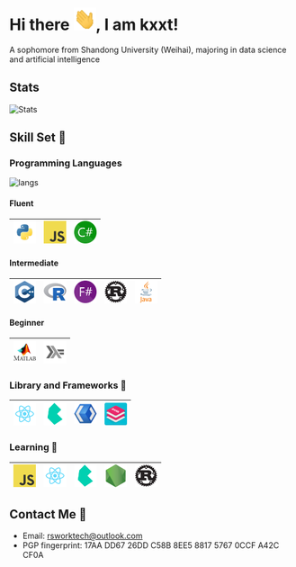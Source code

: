 # Hi there <img  src="https://github.com/kxxt/kxxt/raw/main/images/final.gif" width="40px" height="40px">, I am kxxt!


A sophomore from Shandong University (Weihai), majoring in data science and artificial intelligence

## Stats

<img alt="Stats" title="Stats" src="https://github-readme-stats.vercel.app/api?username=kxxt&count_private=true&show_icons=true&theme=radical">

## Skill Set :muscle:

### Programming Languages

<img alt="langs" title="langs" src="https://github-readme-stats.vercel.app/api/top-langs/?username=kxxt&layout=compact&theme=radical&langs_count=16&exclude_repo=car_classification_tracking_and_more,translated-content,kxxt.github.io,my-solutions-to-exercises-in-programming-abstractions-in-cpp&hide=ejs,stylus">

#### Fluent

<img title="Python" alt="Python" width="40px" src="https://raw.githubusercontent.com/github/explore/master/topics/python/python.png" />|<img alt="JS" title="JavaScript" width="40px" src="https://raw.githubusercontent.com/github/explore/master/topics/javascript/javascript.png">|<img title="C#" alt="C#" width="40px" src="https://raw.githubusercontent.com/github/explore/master/topics/csharp/csharp.png">|
|--|--|--|

#### Intermediate

<img title="C++" alt="C++" width="40px" src="https://raw.githubusercontent.com/github/explore/master/topics/cpp/cpp.png">|<img title="R" alt="R" width="40px" src="https://raw.githubusercontent.com/github/explore/master/topics/r/r.png">|<img title="F#" alt="F#" width="40px" src="https://raw.githubusercontent.com/github/explore/master/topics/fsharp/fsharp.png">|<img alt="Rust" title="Rust" width="40px" src="https://raw.githubusercontent.com/github/explore/master/topics/rust/rust.png">|<img alt="Java" title="Java" width="40px" src="https://raw.githubusercontent.com/github/explore/master/topics/java/java.png">|
|--|--|--|--|--|

#### Beginner

<img alt="matlab" title="matlab" src="https://raw.githubusercontent.com/github/explore/master/topics/matlab/matlab.png" width="40px">|<img alt="matlab" title="matlab" src="https://raw.githubusercontent.com/github/explore/master/topics/haskell/haskell.png" width="40px">|
|--|--|

### Library and Frameworks :book:

<img title="React" alt="React" width="40px" src="https://raw.githubusercontent.com/github/explore/master/topics/react/react.png" />|<img alt="Bulma" title="Bulma" width="40px" src="https://raw.githubusercontent.com/github/explore/master/topics/bulma/bulma.png">|<img alt="WinUI" title="WinUI" width="40px" src="images/winui.png">|<img alt="Material Design In XAML Toolkit" title="Material Design In XAML Toolkit" width="40px" src="images/MD4XAML64.png">
|--|--|--|--|

### Learning :school:

|<img alt="JS" title="JavaScript" width="40px" src="https://raw.githubusercontent.com/github/explore/master/topics/javascript/javascript.png">|<img title="React" alt="React" width="40px" src="https://raw.githubusercontent.com/github/explore/master/topics/react/react.png" />|<img alt="Bulma" title="Bulma" width="40px" src="https://raw.githubusercontent.com/github/explore/master/topics/bulma/bulma.png">|<img alt="Node" title="Node" width="40px" src="https://raw.githubusercontent.com/github/explore/master/topics/nodejs/nodejs.png">|<img alt="Rust" title="Rust" width="40px" src="https://raw.githubusercontent.com/github/explore/master/topics/rust/rust.png">
|--|--|--|--|--|


## Contact Me :email:

- Email: rsworktech@outlook.com
- PGP fingerprint: 17AA DD67 26DD C58B 8EE5  8817 5767 0CCF A42C CF0A
